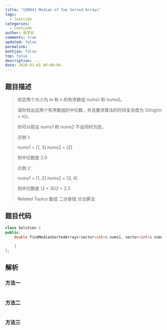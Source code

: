 ```yaml
---
title: "[0004] Median of Two Sorted Arrays"
tags:
  - leetcode
categories:
  - leetcode
author: 张学志
comments: true
updated: false
permalink:
mathjax: false
top: false
description: ...
date: 2020-01-01 00:00:04
---
```


## 题目描述

> 给定两个大小为 m 和 n 的有序数组 nums1 和 nums2。 
> 
> 请你找出这两个有序数组的中位数，并且要求算法的时间复杂度为 O(log(m + n))。 
> 
> 你可以假设 nums1 和 nums2 不会同时为空。 
> 
> 示例 1: 
> 
> nums1 = [1, 3]
> nums2 = [2]
> 
> 则中位数是 2.0
> 
> 
> 示例 2: 
> 
> nums1 = [1, 2]
> nums2 = [3, 4]
> 
> 则中位数是 (2 + 3)/2 = 2.5
> 
> Related Topics 数组 二分查找 分治算法

## 题目代码

```cpp
class Solution {
public:
    double findMedianSortedArrays(vector<int>& nums1, vector<int>& nums2) {
        
    }
};
```

## 解析

### 方法一

```cpp

```

### 方法二

```cpp

```

### 方法三

```cpp

```

